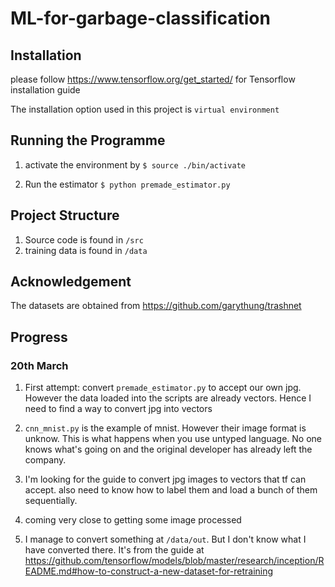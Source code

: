 # ML-for-garbage-classification


## Installation
please follow https://www.tensorflow.org/get_started/ for Tensorflow installation guide

The installation option used in this project is ``virtual environment``

## Running the Programme
 1. activate the environment by
```$ source ./bin/activate```

2. Run the estimator ```$ python premade_estimator.py```


## Project Structure
1. Source code is found in ```/src```
2. training data is found in ```/data```


## Acknowledgement

The datasets are obtained from 
https://github.com/garythung/trashnet


## Progress

### 20th March
1. First attempt: convert ```premade_estimator.py``` to accept our own jpg. However the data loaded into the scripts are already vectors. Hence I need to find a way to convert jpg into vectors

2. ```cnn_mnist.py``` is the example of mnist. However their image format is unknow. This is what happens when you use untyped language. No one knows what's going on and the original developer has already left the company. 

3. I'm looking for the guide to convert jpg images to vectors that tf can accept. also need to know how to label them and load a bunch of them sequentially. 

4. coming very close to getting some image processed
5. I manage to convert something at ```/data/out```. But I don't know what I have converted there. It's from the guide at
https://github.com/tensorflow/models/blob/master/research/inception/README.md#how-to-construct-a-new-dataset-for-retraining
